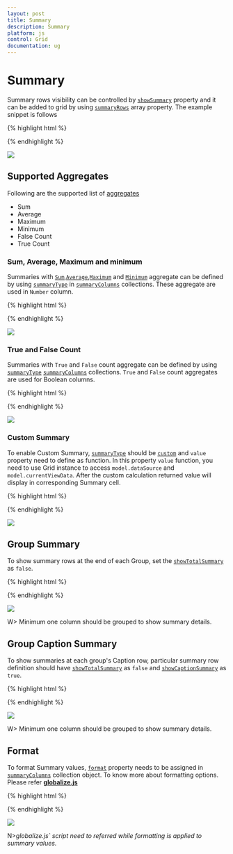 ```yaml
---
layout: post
title: Summary
description: Summary
platform: js
control: Grid
documentation: ug
---
```

# Summary

Summary rows visibility can be controlled by [`showSummary`](http://help.syncfusion.com/js/api/ejgrid#members:showsummary "showSummary") property and it can be added to grid by using [`summaryRows`](http://help.syncfusion.com/js/api/ejgrid#members:summaryrows "summaryRows") array property. The example snippet is follows

{% highlight html %}

<div id="Grid"></div>
<script type="text/javascript">
  $("#Grid").ejGrid({
     // the datasource "window.gridData" is referred from jsondata.min.js
      dataSource: window.gridData,
      showSummary: true,
      summaryRows: [{
          title: "Sum",
          summaryColumns: [{
              summaryType: ej.Grid.SummaryType.Sum,
              displayColumn: "Freight",
              dataMember: "Freight",
              format: "{0:C2}"
          }]
      }],
      allowPaging: true,
      columns: [
          { field: "OrderID", headerText: "Order ID", isPrimaryKey: true, textAlign: ej.TextAlign.Right, width: 80 },
          {field: "EmployeeID",headerText: "Employee ID",editType: ej.Grid.EditingType.NumericEdit,textAlign: ej.TextAlign.Right,width: 80 },
          {field: "ShipCity",headerText: "Ship City",width: 90},
          {field: "ShipCountry",headerText: "Ship Country", width: 100},
          { field: "Freight", headerText: "Freight", textAlign: ej.TextAlign.Right, width: 80, format: "{0:C}" }
      ]
  });
  
</script>
{% endhighlight %}

![](Summary_images/summaryGrid_img1.png)


## Supported Aggregates 

Following are the supported list of [aggregates](http://help.syncfusion.com/js/datamanager/summary#) 

* Sum
* Average
* Maximum
* Minimum
* False Count
* True Count

### Sum, Average, Maximum and minimum


Summaries with [`Sum`](http://help.syncfusion.com/js/datamanager/summary#sum "sum"),[`Average`](http://help.syncfusion.com/js/datamanager/summary#avg "Average"),[`Maximum`](http://help.syncfusion.com/js/datamanager/summary#max "maximum") and [`Minimum`](http://help.syncfusion.com/js/datamanager/summary#min "min") aggregate can be defined by using  [`summaryType`](http://help.syncfusion.com/js/api/ejgrid#members:summaryrows-summarycolumns-summarytype "summaryType") in [`summaryColumns`](http://help.syncfusion.com/js/api/ejgrid#members:summaryrows-summarycolumns "summaryColumns") collections. These aggregate are used in `Number` column.

{% highlight html %}
<div id="Grid"></div>
<script type="text/javascript">
  $("#Grid").ejGrid({
      /// the datasource "window.gridData" is referred from jsondata.min.js
      dataSource: window.gridData,
      showSummary: true,
      summaryRows: [{
          title: "Sum",
          summaryColumns: [{
              summaryType: ej.Grid.SummaryType.Sum,
              displayColumn: "Freight",
              dataMember: "Freight",
              format: "{0:C2}"
          }]
      }, {
          title: "Average",
          summaryColumns: [{
              summaryType: ej.Grid.SummaryType.Average,
              displayColumn: "Freight",
              dataMember: "Freight",
              format: "{0:C2}"
          }]
      }, {
          title: "Maximum",
          summaryColumns: [{
              summaryType: ej.Grid.SummaryType.Maximum,
              displayColumn: "Freight",
              dataMember: "Freight",
              format: "{0:C2}"
          }]
      }, {
          title: "Minimum",
          summaryColumns: [{
              summaryType: ej.Grid.SummaryType.Minimum,
              displayColumn: "Freight",
              dataMember: "Freight",
              format: "{0:C2}"
          }]
      }],
      allowPaging: true,
      columns:
          [
              { field: "OrderID", headerText: "Order ID", isPrimaryKey: true, textAlign: ej.TextAlign.Right, width: 80 },
              { field: "EmployeeID", headerText: "Employee ID", editType: ej.Grid.EditingType.NumericEdit, textAlign: ej.TextAlign.Right, width: 80 },
              { field: "ShipCity", headerText: "Ship City", width: 90 },
              { field: "ShipCountry", headerText: "Ship Country", width: 100 },
              { field: "Freight", headerText: "Freight", textAlign: ej.TextAlign.Right, width: 80, format: "{0:C}" }
          ]
  });
</script>



{% endhighlight %}

![](Summary_images/summaryGrid_img2.png)


### True and False Count 

Summaries with `True` and `False` count aggregate can be defined by using [`summaryType`](http://help.syncfusion.com/js/api/ejgrid#members:summaryrows-summarycolumns-summarytype "summaryType") [`summaryColumns`](http://help.syncfusion.com/js/api/ejgrid#members:summaryrows-summarycolumns "summaryColumns") collections. `True` and `False` count aggregates are used for Boolean columns.

{% highlight html %}

<div id="Grid"></div>
<script type="text/javascript">
  $("#Grid").ejGrid({
      /// the datasource "window.gridData" is referred from jsondata.min.js
      dataSource: window.gridData,
      showSummary: true,
      summaryRows: [{
          title: "False Count",
          summaryColumns: [{
              summaryType: ej.Grid.SummaryType.FalseCount,
              displayColumn: "Verified",
              dataMember: "Verified"
          }]
      }, {
          title: "True Count",
          summaryColumns: [{
              summaryType: ej.Grid.SummaryType.TrueCount,
              displayColumn: "Verified",
              dataMember: "Verified"
          }]
      }],
      allowPaging: true,
      columns:
          [
              { field: "OrderID", headerText: "Order ID", isPrimaryKey: true, textAlign: ej.TextAlign.Right, width: 80 },
              { field: "EmployeeID", headerText: "Employee ID", editType: ej.Grid.EditingType.NumericEdit, textAlign: ej.TextAlign.Right, width: 80 },
              { field: "ShipCity", headerText: "Ship City", width: 90 },
              { field: "ShipCountry", headerText: "Ship Country", width: 100 },
              { field: "Verified", headerText: "Verified", width: 80 }
          ]
  });
</script>



{% endhighlight %}

![](Summary_images/summaryGrid_img3.png)


### Custom Summary

To enable Custom Summary, [`summaryType`](http://help.syncfusion.com/js/api/ejgrid#members:summaryrows-summarycolumns-summarytype "summaryType") should be [`custom`](http://help.syncfusion.com/js/grid/summary#custom-summary-by-string "custom") and `value` property need to define as function. In this property `value` function, you need to use Grid instance to access `model.dataSource` and `model.currentViewData`. After the custom calculation returned value will display in corresponding Summary cell. 

{% highlight html %}

<div id="Grid"></div>
<script type="text/javascript">
  function currency() {
      //to get grid instance
      var gridObj = $("#Grid").ejGrid("instance");
      //ej.sum is aggreagte to add datas of freight from datasource
      return ej.sum(gridObj.model.dataSource, "Freight");
  }
  $("#Grid").ejGrid({
      // the datasource "window.gridData" is referred from jsondata.min.js
      dataSource: window.gridData,
      showSummary: true,
      summaryRows: [{
          title: "Currency",
          summaryColumns: [{
              summaryType: ej.Grid.SummaryType.Custom,
              customSummaryValue: currency,
              displayColumn: "Freight",
              format: "{0:C2}"
          }]
      }],
      allowPaging: true,
      columns:
          [
              { field: "OrderID", headerText: "Order ID", textAlign: ej.TextAlign.Right, width: 70 },
              { field: "CustomerID", headerText: "Customer ID", textAlign: ej.TextAlign.Left, width: 70 },
              { field: "EmployeeID", headerText: "Employee ID", textAlign: ej.TextAlign.Right, width: 70 },
              { field: "ShipCity", headerText: "Ship City", textAlign: ej.TextAlign.Left, width: 70 },
              { field: "Freight",  headerText: "Freight",textAlign: ej.TextAlign.Right, width: 70,format: "{0:C2}"}]
  });
</script>


{% endhighlight %}

![](Summary_images/summaryGrid_img4.png)


## Group Summary

To show summary rows at the end of each Group, set the [`showTotalSummary`](http://help.syncfusion.com/js/api/ejgrid#members:summaryrows-showtotalsummary "showTotalSummary") as `false`.

{% highlight html %}
<div id="Grid"></div>
<script type="text/javascript">
  $("#Grid").ejGrid({
      // the datasource "window.gridData" is referred from jsondata.min.js
      dataSource: window.gridData,
      showSummary: true,
      summaryRows: [{
          summaryColumns: [{
              summaryType: ej.Grid.SummaryType.Sum,
              displayColumn: "Freight",
              dataMember: "Freight",
              format: "{0:C2}",
              prefix: "Sum = "
          }],
          showTotalSummary: false
      }],
      allowPaging: true,
      allowSorting: true,
      allowGrouping: true,
      groupSettings: {
          groupedColumns: ["CustomerID"]
      },
      columns:
          [
              { field: "OrderID", headerText: "Order ID", width: 80, isPrimaryKey: true },
              { field: "CustomerID", headerText: "Customer ID", textAlign: ej.TextAlign.Right, width: 75 },
              { field: "ShipCity", headerText: 'Ship City', width: 150 },
              { field: "EmployeeID", headerText: "Employee ID", width: 75, textAlign: ej.TextAlign.Right },
              { field: "Freight", headerText: "Freight", width: 75, textAlign: ej.TextAlign.Right, format: "{0:C}" }
          ]
  });
</script>



{% endhighlight %}

![](Summary_images/summaryGrid_img5.png)


W> Minimum one column should be grouped to show summary details.

## Group Caption Summary

To show summaries at each group's Caption row, particular summary row definition should have [`showTotalSummary`](http://help.syncfusion.com/js/api/ejgrid#members:summaryrows-showtotalsummary "showtotalsummary") as `false` and [`showCaptionSummary`](http://help.syncfusion.com/js/api/ejgrid#members:summaryrows-showtotalsummary "showtotalsummary") as `true`.

{% highlight html %}
<div id="Grid"></div>
<script type="text/javascript">
  $("#Grid").ejGrid({
      dataSource: data,
      showSummary: true,
      summaryRows: [{
          showCaptionSummary: true,
          summaryColumns: [{
              summaryType: ej.Grid.SummaryType.Average,
              displayColumn: "Freight",
              dataMember: "Freight",
              format: "{0:C2}",
              prefix: "Average = "
          }],
          showTotalSummary: false
      }],
      allowPaging: true,
      allowGrouping: true,
      groupSettings: {
          groupedColumns: ["EmployeeID"]
      },
      columns:
          [
              { field: "OrderID", headerText: "Order ID", width: 80, isPrimaryKey: true },
              { field: "CustomerID", headerText: "Customer ID", textAlign: ej.TextAlign.Right, width: 75 },
              { field: "ShipCity", headerText: 'Ship City', width: 150 },
              { field: "EmployeeID", headerText: "Employee ID", width: 75, textAlign: ej.TextAlign.Right },
              { field: "Freight", headerText: "Freight", width: 75, textAlign: ej.TextAlign.Right, format: "{0:C}" }
          ]
  });
</script>


{% endhighlight %}

![](Summary_images/summaryGrid_img6.png)


W> Minimum one column should be grouped to show summary details.

## Format

To format Summary values, [`format`](http://help.syncfusion.com/js/api/ejgrid#members:summaryrows-summarycolumns-format "format") property needs to be assigned in [`summaryColumns`](http://help.syncfusion.com/js/api/ejgrid#members:summaryrows-summarycolumns "summaryColumns") collection object.  To know more about formatting options. Please refer [**globalize.js**](https://github.com/jquery/globalize/tree/v0.1.1#)

{% highlight html %}
<div id="Grid"></div>
<script type="text/javascript">
  $("#Grid").ejGrid({
      /// the datasource "window.gridData" is referred from jsondata.min.js
      dataSource: window.gridData,
      showSummary: true,
      summaryRows: [{
          title: "Sum",
          summaryColumns: [{
              summaryType: ej.Grid.SummaryType.Sum,
              displayColumn: "Freight",
              dataMember: "Freight",
              format: "{0:C2}"
          }]
      }],
      allowPaging: true,
      columns:
          [
              { field: "OrderID", headerText: "Order ID", isPrimaryKey: true, textAlign: ej.TextAlign.Right, width: 80 },
              { field: "EmployeeID", headerText: "Employee ID", textAlign: ej.TextAlign.Right, width: 80 },
              { field: "ShipCity", headerText: "Ship City", width: 90 },
              { field: "ShipCountry", headerText: "Ship Country", width: 100 },
              { field: "Freight", headerText: "Freight", textAlign: ej.TextAlign.Right, width: 80, format: "{0:C}" }
          ]
  });
</script>



{% endhighlight %}

![](Summary_images/summaryGrid_img7.png)


N>_globalize.js` script need to referred while formatting is applied to summary values._

